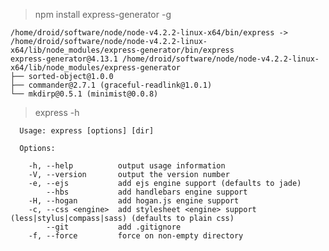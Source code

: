 > npm install express-generator -g

    /home/droid/software/node/node-v4.2.2-linux-x64/bin/express -> /home/droid/software/node/node-v4.2.2-linux-x64/lib/node_modules/express-generator/bin/express
    express-generator@4.13.1 /home/droid/software/node/node-v4.2.2-linux-x64/lib/node_modules/express-generator
    ├── sorted-object@1.0.0
    ├── commander@2.7.1 (graceful-readlink@1.0.1)
    └── mkdirp@0.5.1 (minimist@0.0.8)

> express -h
    
      Usage: express [options] [dir]
    
      Options:
    
        -h, --help          output usage information
        -V, --version       output the version number
        -e, --ejs           add ejs engine support (defaults to jade)
            --hbs           add handlebars engine support
        -H, --hogan         add hogan.js engine support
        -c, --css <engine>  add stylesheet <engine> support (less|stylus|compass|sass) (defaults to plain css)
            --git           add .gitignore
        -f, --force         force on non-empty directory
    
